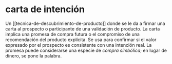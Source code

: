 # carta de intención
Un [[tecnica-de-descubrimiento-de-producto]] donde se le da a firmar una carta al prospecto o participante de una validación de producto. La carta implica una promesa de compra futura o el compromiso de una recomendación del producto explícita. Se usa para confirmar si el valor expresado por el prospecto es consistente con una intención real. La promesa puede considerarse una especie de *compra simbólica*; en lugar de dinero, se pone la palabra.
